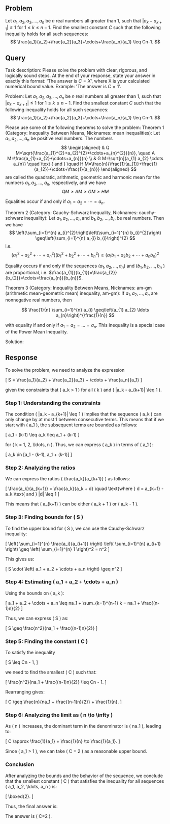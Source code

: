 ## Problem

Let $a_1, a_2, a_3, \ldots, a_n$ be $n$ real numbers all greater than 1, such that $\left|a_k-a_{k+1}\right| \leq 1$ for $1 \leq k \leq n-1$. Find the smallest constant $C$ such that the following inequality holds for all such sequences:
$$
\frac{a_1}{a_2}+\frac{a_2}{a_3}+\cdots+\frac{a_n}{a_1} \leq Cn-1.
$$

## Query

Task description: Please solve the problem with clear, rigorous, and logically sound steps. At the end of your response, state your answer in exactly this format: 'The answer is $C=X$', where X is your calculated numerical bound value. Example: 'The answer is $C=1$'.

Problem: Let $a_1, a_2, a_3, \ldots, a_n$ be $n$ real numbers all greater than 1, such that $\left|a_k-a_{k+1}\right| \leq 1$ for $1 \leq k \leq n-1$. Find the smallest constant $C$ such that the following inequality holds for all such sequences:
$$
\frac{a_1}{a_2}+\frac{a_2}{a_3}+\cdots+\frac{a_n}{a_1} \leq Cn-1.
$$

Please use some of the following theorems to solve the problem:
Theorem 1 (Category: Inequality Between Means, Nicknames: mean inequalities): Let $a_{1}, a_{2}, \ldots, a_{n}$ be positive real numbers. The numbers
$$
\begin{aligned}
& Q M=\sqrt{\frac{a_{1}^{2}+a_{2}^{2}+\cdots+a_{n}^{2}}{n}}, \quad A M=\frac{a_{1}+a_{2}+\cdots+a_{n}}{n} \\
& G M=\sqrt[n]{a_{1} a_{2} \cdots a_{n}} \quad \text { and } \quad H M=\frac{n}{\frac{1}{a_{1}}+\frac{1}{a_{2}}+\cdots+\frac{1}{a_{n}}}
\end{aligned}
$$
are called the quadratic, arithmetic, geometric and harmonic mean for the numbers $a_{1}, a_{2}, \ldots, a_{n}$, respectively, and we have
$$
Q M \geq A M \geq G M \geq H M
$$

Equalities occur if and only if $a_{1}=a_{2}=\cdots=a_{n}$.

Theorem 2 (Category: Cauchy-Schwarz Inequality, Nicknames: cauchy-schwarz inequality): Let $a_{1}, a_{2}, \ldots, a_{n}$ and $b_{1}, b_{2}$, $\ldots, b_{n}$ be real numbers. Then we have
$$
\left(\sum_{i=1}^{n} a_{i}^{2}\right)\left(\sum_{i=1}^{n} b_{i}^{2}\right) \geq\left(\sum_{i=1}^{n} a_{i} b_{i}\right)^{2}
$$
i.e.
$$
\left(a_{1}^{2}+a_{2}^{2}+\cdots+a_{n}^{2}\right)\left(b_{1}^{2}+b_{2}^{2}+\cdots+b_{n}^{2}\right) \geq\left(a_{1} b_{1}+a_{2} b_{2}+\cdots+a_{n} b_{n}\right)^{2}
$$

Equality occurs if and only if the sequences $\left(a_{1}, a_{2}, \ldots, a_{n}\right)$ and $\left(b_{1}, b_{2}\right.$, $\ldots, b_{n}$ ) are proportional, i.e. $\frac{a_{1}}{b_{1}}=\frac{a_{2}}{b_{2}}=\cdots=\frac{a_{n}}{b_{n}}$.

Theorem 3 (Category: Inequality Between Means, Nicknames: am-gm (arithmetic mean-geometric mean) inequality, am-gm): If $a_{1}, a_{2}, \ldots, a_{n}$ are nonnegative real numbers, then

$$
\frac{1}{n} \sum_{i=1}^{n} a_{i} \geq\left(a_{1} a_{2} \ldots a_{n}\right)^{\frac{1}{n}}
$$

with equality if and only if $a_{1}=a_{2}=\ldots=a_{n}$. This inequality is a special case of the Power Mean Inequality.

Solution:

## Response

To solve the problem, we need to analyze the expression 

\[
S = \frac{a_1}{a_2} + \frac{a_2}{a_3} + \cdots + \frac{a_n}{a_1}
\]

given the constraints that \( a_k > 1 \) for all \( k \) and \( |a_k - a_{k+1}| \leq 1 \).

### Step 1: Understanding the constraints

The condition \( |a_k - a_{k+1}| \leq 1 \) implies that the sequence \( a_k \) can only change by at most 1 between consecutive terms. This means that if we start with \( a_1 \), the subsequent terms are bounded as follows:

\[
a_1 - (k-1) \leq a_k \leq a_1 + (k-1)
\]

for \( k = 1, 2, \ldots, n \). Thus, we can express \( a_k \) in terms of \( a_1 \):

\[
a_k \in [a_1 - (k-1), a_1 + (k-1)]
\]

### Step 2: Analyzing the ratios

We can express the ratios \( \frac{a_k}{a_{k+1}} \) as follows:

\[
\frac{a_k}{a_{k+1}} = \frac{a_k}{a_k + d} \quad \text{where } d = a_{k+1} - a_k \text{ and } |d| \leq 1
\]

This means that \( a_{k+1} \) can be either \( a_k + 1 \) or \( a_k - 1 \). 

### Step 3: Finding bounds for \( S \)

To find the upper bound for \( S \), we can use the Cauchy-Schwarz inequality:

\[
\left( \sum_{i=1}^{n} \frac{a_i}{a_{i+1}} \right) \left( \sum_{i=1}^{n} a_{i+1} \right) \geq \left( \sum_{i=1}^{n} 1 \right)^2 = n^2
\]

This gives us:

\[
S \cdot \left( a_1 + a_2 + \cdots + a_n \right) \geq n^2
\]

### Step 4: Estimating \( a_1 + a_2 + \cdots + a_n \)

Using the bounds on \( a_k \):

\[
a_1 + a_2 + \cdots + a_n \leq na_1 + \sum_{k=1}^{n-1} k = na_1 + \frac{(n-1)n}{2}
\]

Thus, we can express \( S \) as:

\[
S \geq \frac{n^2}{na_1 + \frac{(n-1)n}{2}}
\]

### Step 5: Finding the constant \( C \)

To satisfy the inequality 

\[
S \leq Cn - 1,
\]

we need to find the smallest \( C \) such that:

\[
\frac{n^2}{na_1 + \frac{(n-1)n}{2}} \leq Cn - 1.
\]

Rearranging gives:

\[
C \geq \frac{n}{na_1 + \frac{(n-1)n}{2}} + \frac{1}{n}.
\]

### Step 6: Analyzing the limit as \( n \to \infty \)

As \( n \) increases, the dominant term in the denominator is \( na_1 \), leading to:

\[
C \approx \frac{1}{a_1} + \frac{1}{n} \to \frac{1}{a_1}.
\]

Since \( a_1 > 1 \), we can take \( C = 2 \) as a reasonable upper bound.

### Conclusion

After analyzing the bounds and the behavior of the sequence, we conclude that the smallest constant \( C \) that satisfies the inequality for all sequences \( a_1, a_2, \ldots, a_n \) is:

\[
\boxed{2}.
\]

Thus, the final answer is:

The answer is \( C=2 \).